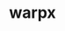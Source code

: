 ---
title: "warpx"
layout: cache
categories: [package, develop-2024-11-17]
meta: {"versions": ["24.10"], "compilers": ["gcc@=11.4.0", "gcc@=9.4.0", "oneapi@=2024.2.1"], "oss": ["ubuntu20.04", "ubuntu22.04"], "platforms": ["linux"], "targets": ["neoverse_v1", "neoverse_v2", "ppc64le", "x86_64_v3"], "stacks": ["e4s", "e4s-neoverse-v2", "e4s-neoverse_v1", "e4s-oneapi", "e4s-power", "root"], "num_specs": 6, "num_specs_by_stack": {"e4s-power": 1, "root": 6, "e4s-neoverse_v1": 1, "e4s-neoverse-v2": 1, "e4s": 1, "e4s-oneapi": 2}}
spec_details: [{"hash": "lpnu5tmtceuxxz5z2garxwohhikpqbzi", "compiler": "gcc@=9.4.0", "versions": ["24.10"], "os": "ubuntu20.04", "platform": "linux", "target": "ppc64le", "variants": ["+app", "~ascent", "build_system=cmake", "build_type=Release", "~catalyst", "compute=omp", "dims=1,2,3,rz", "+eb", "+fft", "generator=make", "~ipo", "+lib", "+mpi", "+mpithreadmultiple", "+openpmd", "precision=double", "+python", "+python_ipo", "+qed", "~qedtablegen", "~sensei", "+shared", "+tprof"], "stacks": ["e4s-power", "root"], "size": "-", "tarball": "https://binaries.spack.io/develop-2024-11-17/build_cache/linux-ubuntu20.04-ppc64le/gcc-9.4.0/warpx-24.10/linux-ubuntu20.04-ppc64le-gcc-9.4.0-warpx-24.10-lpnu5tmtceuxxz5z2garxwohhikpqbzi.spack"}, {"hash": "5gfmgm3ugtcxjpftduavaklwqbig45bl", "compiler": "gcc@=11.4.0", "versions": ["24.10"], "os": "ubuntu22.04", "platform": "linux", "target": "neoverse_v1", "variants": ["+app", "~ascent", "build_system=cmake", "build_type=Release", "~catalyst", "compute=omp", "dims=1,2,3,rz", "+eb", "+fft", "generator=make", "~ipo", "+lib", "+mpi", "+mpithreadmultiple", "+openpmd", "precision=double", "+python", "+python_ipo", "+qed", "~qedtablegen", "~sensei", "+shared", "+tprof"], "stacks": ["root", "e4s-neoverse_v1"], "size": "-", "tarball": "https://binaries.spack.io/develop-2024-11-17/build_cache/linux-ubuntu22.04-neoverse_v1/gcc-11.4.0/warpx-24.10/linux-ubuntu22.04-neoverse_v1-gcc-11.4.0-warpx-24.10-5gfmgm3ugtcxjpftduavaklwqbig45bl.spack"}, {"hash": "lj4exka2xwpw7x4foysokcnjzi3irspk", "compiler": "gcc@=11.4.0", "versions": ["24.10"], "os": "ubuntu22.04", "platform": "linux", "target": "neoverse_v2", "variants": ["+app", "~ascent", "build_system=cmake", "build_type=Release", "~catalyst", "compute=omp", "dims=1,2,3,rz", "+eb", "+fft", "generator=make", "~ipo", "+lib", "+mpi", "+mpithreadmultiple", "+openpmd", "precision=double", "+python", "+python_ipo", "+qed", "~qedtablegen", "~sensei", "+shared", "+tprof"], "stacks": ["e4s-neoverse-v2", "root"], "size": "-", "tarball": "https://binaries.spack.io/develop-2024-11-17/build_cache/linux-ubuntu22.04-neoverse_v2/gcc-11.4.0/warpx-24.10/linux-ubuntu22.04-neoverse_v2-gcc-11.4.0-warpx-24.10-lj4exka2xwpw7x4foysokcnjzi3irspk.spack"}, {"hash": "t2pmptc574lagzwqkfcdv7v7ueuy3nee", "compiler": "gcc@=11.4.0", "versions": ["24.10"], "os": "ubuntu22.04", "platform": "linux", "target": "x86_64_v3", "variants": ["+app", "~ascent", "build_system=cmake", "build_type=Release", "~catalyst", "compute=omp", "dims=1,2,3,rz", "+eb", "+fft", "generator=make", "~ipo", "+lib", "+mpi", "+mpithreadmultiple", "+openpmd", "precision=double", "+python", "+python_ipo", "+qed", "~qedtablegen", "~sensei", "+shared", "+tprof"], "stacks": ["root", "e4s"], "size": "-", "tarball": "https://binaries.spack.io/develop-2024-11-17/build_cache/linux-ubuntu22.04-x86_64_v3/gcc-11.4.0/warpx-24.10/linux-ubuntu22.04-x86_64_v3-gcc-11.4.0-warpx-24.10-t2pmptc574lagzwqkfcdv7v7ueuy3nee.spack"}, {"hash": "45i2noqzq4tlzlzod3ogrqqo55apyecx", "compiler": "oneapi@=2024.2.1", "versions": ["24.10"], "os": "ubuntu22.04", "platform": "linux", "target": "x86_64_v3", "variants": ["+app", "~ascent", "build_system=cmake", "build_type=Release", "~catalyst", "compute=sycl", "dims=1,2,3,rz", "+eb", "~fft", "generator=make", "~ipo", "+lib", "+mpi", "+mpithreadmultiple", "+openpmd", "precision=double", "+python", "~python_ipo", "~qed", "~qedtablegen", "~sensei", "+shared", "+tprof"], "stacks": ["root", "e4s-oneapi"], "size": "-", "tarball": "https://binaries.spack.io/develop-2024-11-17/build_cache/linux-ubuntu22.04-x86_64_v3/oneapi-2024.2.1/warpx-24.10/linux-ubuntu22.04-x86_64_v3-oneapi-2024.2.1-warpx-24.10-45i2noqzq4tlzlzod3ogrqqo55apyecx.spack"}, {"hash": "n7uyvirln44do6zm67bqqovy7engsuna", "compiler": "oneapi@=2024.2.1", "versions": ["24.10"], "os": "ubuntu22.04", "platform": "linux", "target": "x86_64_v3", "variants": ["+app", "~ascent", "build_system=cmake", "build_type=Release", "~catalyst", "compute=omp", "dims=1,2,3,rz", "+eb", "+fft", "generator=make", "~ipo", "+lib", "+mpi", "+mpithreadmultiple", "+openpmd", "precision=double", "+python", "~python_ipo", "+qed", "~qedtablegen", "~sensei", "+shared", "+tprof"], "stacks": ["root", "e4s-oneapi"], "size": "-", "tarball": "https://binaries.spack.io/develop-2024-11-17/build_cache/linux-ubuntu22.04-x86_64_v3/oneapi-2024.2.1/warpx-24.10/linux-ubuntu22.04-x86_64_v3-oneapi-2024.2.1-warpx-24.10-n7uyvirln44do6zm67bqqovy7engsuna.spack"}]
---